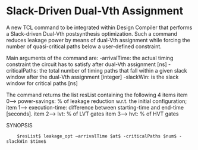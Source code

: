 # Slack-Driven Dual-Vth Assignment

A new TCL command to be integrated within Design Compiler that performs a Slack-driven Dual-Vth postsynthesis optimization. Such a command reduces leakage power by means of dual-Vth assignment while forcing the number of quasi-critical paths below a user-defined constraint.

Main arguments of the command are:
-arrivalTime: the actual timing constraint the circuit has to satisfy after dual-Vth assignment [ns]
-criticalPaths: the total number of timing paths that fall within a given slack window after the dual-Vth assignment [integer]
-slackWin: is the slack window for critical paths [ns]

The command returns the list resList containing the following 4 items
  item 0--> power-savings: % of leakage reduction w.r.t. the initial configuration;
  item 1--> execution-time: difference between starting-time and end-time [seconds].
  item 2--> lvt: % of LVT gates
  item 3--> hvt: % of HVT gates
  
SYNOPSIS
    
        $resList$ leakage_opt –arrivalTime $at$ -criticalPaths $num$ -slackWin $time$

